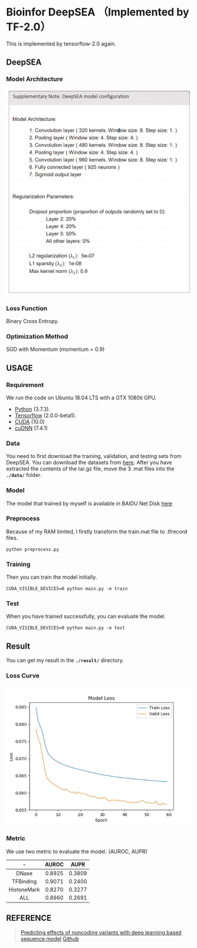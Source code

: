 # Bioinfor DeepSEA （Implemented by TF-2.0）

This is implemented by tensorflow-2.0 again.


## DeepSEA

### Model Architecture
![model architecture](./result/model_DeepSEA.png)

### Loss Function
Binary Cross Entropy.
### Optimization Method
SGD with Momentum (momentum = 0.9)

## USAGE

### Requirement
We run the code on Ubuntu 18.04 LTS with a GTX 1080ti GPU.
- [Python](<https://www.python.org>) (3.7.3).
- [Tensorflow](<https://tensorflow.google.cn/install>) (2.0.0-beta1).
- [CUDA](<https://developer.nvidia.com/cuda-toolkit-archive>) (10.0)
- [cuDNN](<https://developer.nvidia.com/cudnn>) (7.4.1)

### Data
You need to first download the training, validation, and testing sets from DeepSEA. You can download the datasets from 
[here](<http://deepsea.princeton.edu/media/code/deepsea_train_bundle.v0.9.tar.gz>). After you have extracted the
contents of the tar.gz file, move the 3 .mat files into the **`./data/`** folder.

### Model
The model that trained by myself is available in BAIDU Net Disk [here](https://pan.baidu.com/s/1tfYvDoO6Xvt7v7y70nDsXg)


### Preprocess
Because of my RAM limited, I firstly transform the train.mat file to .tfrecord files.
```
python preprocess.py
```

### Training
Then you can train the model initially.
```
CUDA_VISIBLE_DEVICES=0 python main.py -e train
```

### Test
When you have trained successfully, you can evaluate the model.
```
CUDA_VISIBLE_DEVICES=0 python main.py -e test
```

## Result
You can get my result in the **`./result/`** directory.

### Loss Curve
![model loss](./result/model_loss.jpg)

### Metric
We use two metric to evaluate the model. (AUROC, AUPR)

-|AUROC|AUPR
:-:|:-:|:-:
DNase|0.8925|0.3809
TFBinding|0.9071|0.2400
HistoneMark|0.8270|0.3277
ALL|0.8960|0.2691

## REFERENCE
> [Predicting effects of noncoding variants with deep learning based sequence model](<https://www.nature.com/articles/nmeth.3547>) [Github](<https://github.com/jisraeli/DeepSEA>)